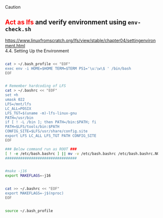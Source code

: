 > [!CAUTION]  
<font color="#FF0000"><b> Act as lfs </b></font> and verify environment using ```env-check.sh```
---

https://www.linuxfromscratch.org/lfs/view/stable/chapter04/settingenvironment.html  
4.4. Setting Up the Environment  

```bash

cat > ~/.bash_profile << "EOF"
exec env -i HOME=$HOME TERM=$TERM PS1='\u:\w\$ ' /bin/bash
EOF


# Remember hardcoding of LFS
cat > ~/.bashrc << "EOF"
set +h
umask 022
LFS=/mnt/lfs
LC_ALL=POSIX
LFS_TGT=$(uname -m)-lfs-linux-gnu
PATH=/usr/bin
if [ ! -L /bin ]; then PATH=/bin:$PATH; fi
PATH=$LFS/tools/bin:$PATH
CONFIG_SITE=$LFS/usr/share/config.site
export LFS LC_ALL LFS_TGT PATH CONFIG_SITE
EOF

### Below command run as ROOT ###
[ ! -e /etc/bash.bashrc ] || mv -v /etc/bash.bashrc /etc/bash.bashrc.NOUSE
#################################


#make -j16
export MAKEFLAGS=-j16


cat >> ~/.bashrc << "EOF"
export MAKEFLAGS=-j$(nproc)
EOF


source ~/.bash_profile


```
